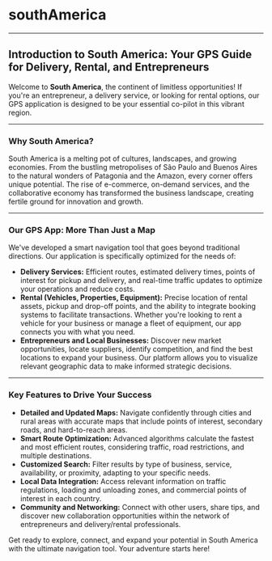 # southAmerica
---
## Introduction to South America: Your GPS Guide for Delivery, Rental, and Entrepreneurs

Welcome to **South America**, the continent of limitless opportunities! If you're an entrepreneur, a delivery service, or looking for rental options, our GPS application is designed to be your essential co-pilot in this vibrant region.

---

### Why South America?

South America is a melting pot of cultures, landscapes, and growing economies. From the bustling metropolises of São Paulo and Buenos Aires to the natural wonders of Patagonia and the Amazon, every corner offers unique potential. The rise of e-commerce, on-demand services, and the collaborative economy has transformed the business landscape, creating fertile ground for innovation and growth.

---

### Our GPS App: More Than Just a Map

We've developed a smart navigation tool that goes beyond traditional directions. Our application is specifically optimized for the needs of:

* **Delivery Services:** Efficient routes, estimated delivery times, points of interest for pickup and delivery, and real-time traffic updates to optimize your operations and reduce costs.
* **Rental (Vehicles, Properties, Equipment):** Precise location of rental assets, pickup and drop-off points, and the ability to integrate booking systems to facilitate transactions. Whether you're looking to rent a vehicle for your business or manage a fleet of equipment, our app connects you with what you need.
* **Entrepreneurs and Local Businesses:** Discover new market opportunities, locate suppliers, identify competition, and find the best locations to expand your business. Our platform allows you to visualize relevant geographic data to make informed strategic decisions.

---

### Key Features to Drive Your Success

* **Detailed and Updated Maps:** Navigate confidently through cities and rural areas with accurate maps that include points of interest, secondary roads, and hard-to-reach areas.
* **Smart Route Optimization:** Advanced algorithms calculate the fastest and most efficient routes, considering traffic, road restrictions, and multiple destinations.
* **Customized Search:** Filter results by type of business, service, availability, or proximity, adapting to your specific needs.
* **Local Data Integration:** Access relevant information on traffic regulations, loading and unloading zones, and commercial points of interest in each country.
* **Community and Networking:** Connect with other users, share tips, and discover new collaboration opportunities within the network of entrepreneurs and delivery/rental professionals.

Get ready to explore, connect, and expand your potential in South America with the ultimate navigation tool. Your adventure starts here!
